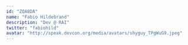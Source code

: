 ```yaml
---
id: "ZQA8DA"
name: "Fabio Hildebrand"
description: "Dev @ RAI"
twitter: "fabiohild"
avatar: "http://speak.devcon.org/media/avatars/shyguy_TPgWuG9.jpeg"
---
```

